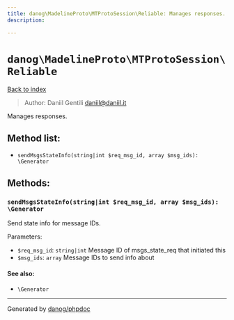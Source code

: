 ```yaml
---
title: danog\MadelineProto\MTProtoSession\Reliable: Manages responses.
description: 

---
```

# `danog\MadelineProto\MTProtoSession\Reliable`
[Back to index](../../../index.md)

> Author: Daniil Gentili <daniil@daniil.it>  
  

Manages responses.  




## Method list:
* `sendMsgsStateInfo(string|int $req_msg_id, array $msg_ids): \Generator`

## Methods:
### `sendMsgsStateInfo(string|int $req_msg_id, array $msg_ids): \Generator`

Send state info for message IDs.


Parameters:
* `$req_msg_id`: `string|int` Message ID of msgs_state_req that initiated this  
* `$msg_ids`: `array` Message IDs to send info about  


#### See also: 
* `\Generator`




---
Generated by [danog/phpdoc](https://phpdoc.daniil.it)
